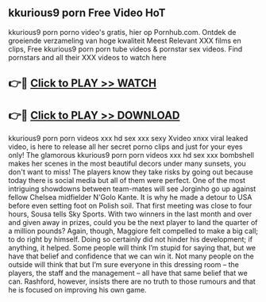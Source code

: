 ## kkurious9 porn Free Video HoT 

kkurious9 porn porno video's gratis, hier op Pornhub.com. Ontdek de groeiende verzameling van hoge kwaliteit Meest Relevant XXX films en clips,
Free kkurious9 porn porn tube videos & pornstar sex videos. Find pornstars and all their XXX videos to watch here


## 👉🔴 [Click to PLAY >> WATCH](http://us.freeplayer.one?title=kkurious9_porn&ref=16D)

## 👉🔴 [Click to PLAY >> DOWNLOAD](http://us.freeplayer.one?title=kkurious9_porn&ref=16D)


kkurious9 porn porn videos xxx hd sex xxx sexy Xvideo xnxx viral leaked video, is here to release all her secret porno clips and just for your eyes only! The glamorous kkurious9 porn porn videos xxx hd sex xxx bombshell makes her scenes in the most beautiful decors under many sunsets, you don't want to miss! The players know they take risks by going out because today there is social media but all of them were perfect. One of the most intriguing showdowns between team-mates will see Jorginho go up against fellow Chelsea midfielder N'Golo Kante. It is why he made a detour to USA before even setting foot on Polish soil. That first meeting was close to four hours, Sousa tells Sky Sports. With two winners in the last month and over and given away in prizes, could you be the next player to land the quarter of a million pounds? Again, though, Maggiore felt compelled to make a big call; to do right by himself. Doing so certainly did not hinder his development; if anything, it helped. Some people will think I’m stupid for saying that, but we have that belief and confidence that we can win it. Not many people on the outside will think that but I’m sure everyone in this dressing room – the players, the staff and the management – all have that same belief that we can. Rashford, however, insists there are no truth to those rumours and that he is focused on improving his own game.